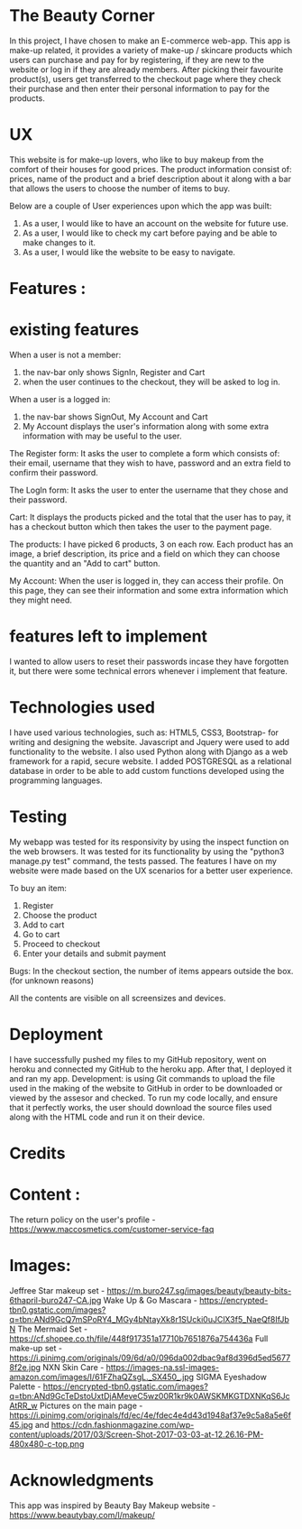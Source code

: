 # The Beauty Corner 
In this project, I have chosen to make an E-commerce web-app. This app is make-up related, it provides a variety of make-up / skincare products which users can purchase and pay for by registering, if they are new to the website or log in if they are already members.
After picking their favourite product(s), users get transferred to the checkout page where they check their purchase and then enter their personal information to pay for the products.

# UX
This website is for make-up lovers, who like to buy makeup from the comfort of their houses for good prices. 
The product information consist of: prices, name of the product and a brief description about it along with a bar that allows the users to choose the number of items to buy.

Below are a couple of User experiences upon which the app was built:

1. As a user, I would like to have an account on the website for future use.
2. As a user, I would like to check my cart before paying and be able to make changes to it.
3. As a user, I would like the website to be easy to navigate. 

# Features :

# existing features
When a user is not a member:
1. the nav-bar only shows  SignIn, Register and Cart
2. when the user continues to the checkout, they will be asked to log in.

When a user is a logged in:
1. the nav-bar shows SignOut, My Account and Cart
2. My Account displays the user's information along with some extra information with may be useful to the user.

The Register form:
It asks the user to complete a form which consists of: their email, username that they wish to have, password and an extra field to confirm their password.

The LogIn form:
It asks the user to enter the username that they chose and their password.

Cart:
It displays the products picked and the total that the user has to pay, it has a checkout button which then takes the user to the payment page.

The products:
I have picked 6 products, 3 on each row. Each product has an image, a brief description, its price and a field on which they can choose the quantity and an "Add to cart" button.

My Account:
When the user is logged in, they can access their profile. On this page, they can see their information and some extra information which they might need.

# features left to implement 
I wanted to allow users to reset their passwords incase they have forgotten it, but there were some technical errors whenever i implement that feature.

# Technologies used
I have used various technologies, such as: HTML5, CSS3, Bootstrap- for writing and designing the website.
Javascript and Jquery were used to add functionality to the website.
I also used Python along with Django as a web framework for a rapid, secure website.
I added POSTGRESQL as a relational database in order to be able to add custom functions developed using the programming languages.

# Testing 
My webapp was tested for its responsivity by using the inspect function on the web browsers.
It was tested for its functionality by using the "python3 manage.py test" command, the tests passed.
The features I have on my website were made based on the UX scenarios for a better user experience.

To buy an item:
1. Register
2. Choose the product
3. Add to cart
4. Go to cart
5. Proceed to checkout 
6. Enter your details and submit payment

Bugs: In the checkout section, the number of items appears outside the box. (for unknown reasons)

All the contents are visible on all screensizes and devices.

# Deployment
I have successfully pushed my files to my GitHub repository, went on heroku and connected my GitHub to the heroku app.
After that, I deployed it and ran my app. 
Development: is using Git commands to upload the file used in the making of the website to GitHub in order to be 
downloaded or viewed by the assesor and checked. To run my code locally, and ensure that it perfectly works, 
the user should download the source files used along with the HTML code and run it on their device.
 
# Credits

# Content :
The return policy on the user's profile - https://www.maccosmetics.com/customer-service-faq 

# Images: 
Jeffree Star makeup set - https://m.buro247.sg/images/beauty/beauty-bits-6thapril-buro247-CA.jpg
Wake Up & Go Mascara - https://encrypted-tbn0.gstatic.com/images?q=tbn:ANd9GcQ7mSPoRY4_MGy4bNtayXk8r1SUcki0uJClX3f5_NaeQf8IfJbN
The Mermaid Set - https://cf.shopee.co.th/file/448f917351a17710b7651876a754436a
Full make-up set - https://i.pinimg.com/originals/09/6d/a0/096da002dbac9af8d396d5ed56778f2e.jpg
NXN Skin Care - https://images-na.ssl-images-amazon.com/images/I/61FZhaQZsgL._SX450_.jpg
SIGMA Eyeshadow Palette - https://encrypted-tbn0.gstatic.com/images?q=tbn:ANd9GcTeDstoUxtDjAMeveC5wz00R1kr9k0AWSKMKGTDXNKqS6JcAtRR_w
Pictures on the main page - https://i.pinimg.com/originals/fd/ec/4e/fdec4e4d43d1948af37e9c5a8a5e6f45.jpg
and https://cdn.fashionmagazine.com/wp-content/uploads/2017/03/Screen-Shot-2017-03-03-at-12.26.16-PM-480x480-c-top.png
# Acknowledgments 
This app was inspired by Beauty Bay Makeup website - https://www.beautybay.com/l/makeup/